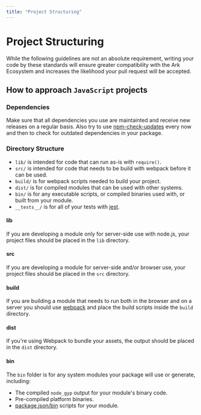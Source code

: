 ```yaml
---
title: "Project Structuring"
---
```


# Project Structuring

While the following guidelines are not an absolute requirement, writing your code by these standards will ensure greater compatibility with the Ark Ecosystem and increases the likelihood your pull request will be accepted.

## How to approach `JavaScript` projects

### Dependencies

Make sure that all dependencies you use are maintainted and receive new releases on a regular basis. Also try to use [npm-check-updates](https://www.npmjs.com/package/npm-check-updates) every now and then to check for outdated dependencies in your package.

### Directory Structure

* `lib/` is intended for code that can run as-is with `require()`.
* `src/` is intended for code that needs to be build with webpack before it can be used.
* `build/` is for webpack scripts needed to build your project.
* `dist/` is for compiled modules that can be used with other systems.
* `bin/` is for any executable scripts, or compiled binaries used with, or built from your module.
* `__tests__/` is for all of your tests with [jest](https://github.com/facebook/jest).

#### lib

If you are developing a module only for server-side use with node.js, your project files should be placed in the `lib` directory.

#### src

If you are developing a module for server-side and/or browser use, your project files should be placed in the `src` directory.

#### build

If you are building a module that needs to run both in the browser and on a server you should use [webpack](https://github.com/webpack/webpack) and place the build scripts inside the `build` directory.

#### dist

If you're using Webpack to bundle your assets, the output should be placed in the `dist` directory.

#### bin

The `bin` folder is for any system modules your package will use or generate, including:

* The compiled `node_gyp` output for your module's binary code.
* Pre-compiled platform binaries.
* [package.json/bin](https://docs.npmjs.com/files/package.json#bin) scripts for your module.
